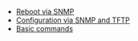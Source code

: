 * [Reboot via SNMP](Reboot_via_SNMP.md)
* [Configuration via SNMP and TFTP](Configuration_via_SNMP_and_TFTP.md)
* [Basic commands](Basic_commands.md)
